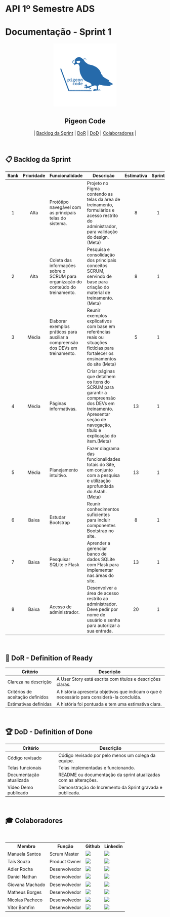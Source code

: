 # API 1º Semestre ADS

# Documentação - Sprint 1

<p align="center">
      <img src="../../img/logo-PigeonCode.png" alt="logo da equipe Pigeon Code" width="200">
      <h2 align="center"> Pigeon Code </h2>
</p>

<p align="center">
  | <a href ="#backlog-sprint"> Backlog da Sprint</a>  |   
  <a href ="#dor"> DoR</a> |
  <a href ="#dod"> DoD</a> |
  <a href ="#colaboradores"> Colaboradores</a> |
</p>
<br>

## 📋 Backlog da Sprint <a id="backlog-sprint"></a>

| Rank | Prioridade | Funcionalidade                                                                    | Descrição                                                                                                                                                           | Estimativa | Sprint | Status |
| :--: | :--------: | --------------------------------------------------------------------------------- | ------------------------------------------------------------------------------------------------------------------------------------------------------------------- | :--------: | :----: | :----: |
|  1   |    Alta    | Protótipo navegável com as principais telas do sistema.                           | Projeto no Figma contendo as telas da área de treinamento, formulários e acesso restrito do administrador, para validação do design.(Meta)                          |     8      |   1    |   ✅   |
|  2   |    Alta    | Coleta das informações sobre o SCRUM para organização do conteúdo do treinamento. | Pesquisa e consolidação dos principais conceitos SCRUM, servindo de base para criação do material de treinamento.(Meta)                                             |     8      |   1    |   ✅   |
|  3   |   Média    | Elaborar exemplos práticos para auxiliar a compreensão dos DEVs em treinamento.   | Reunir exemplos explicativos com base em referências reais ou situações fictícias para fortalecer os ensinamentos do site (Meta)                                    |     5      |   1    |   ✅   |
|  4   |   Média    | Páginas informativas.                                                             | Criar páginas que detalhem os itens do SCRUM para garantir a compreensão dos DEVs em treinamento. Apresentar seção de navegação, título e explicação do item.(Meta) |     13     |   1    |   ✅   |
|  5   |   Média    | Planejamento intuitivo.                                                           | Fazer diagrama das funcionalidades totais do Site, em conjunto com a pesquisa e utilização aprofundada do Astah.(Meta)                                              |     13     |   1    |   ✅   |
|  6   |   Baixa    | Estudar Bootstrap                                                                 | Reunir conhecimentos suficientes para incluir componentes Bootstrap no site.                                                                                        |     8      |   1    |   ✅   |
|  7   |   Baixa    | Pesquisar SQLite e Flask                                                          | Aprender a gerenciar banco de dados SQLite com Flask para implementar nas áreas do site.                                                                            |     13     |   1    |   ✅   |
|  8   |   Baixa    | Acesso de administrador.                                                          | Desenvolver a área de acesso restrito ao administrador. Deve pedir por nome de usuário e senha para autorizar a sua entrada.                                        |     20     |   1    |   ✅   |

<br>

## 📝 DoR - Definition of Ready <a id="dor"></a>

| Critério                         | Descrição                                                                                  |
| -------------------------------- | ------------------------------------------------------------------------------------------ |
| Clareza na descrição             | A User Story está escrita com títulos e descrições claras.                                 |
| Critérios de aceitação definidos | A história apresenta objetivos que indicam o que é necessário para considerá-la concluída. |
| Estimativas definidas            | A história foi pontuada e tem uma estimativa clara.                                        |

<br>

## 🏆 DoD - Definition of Done <a id="dod"></a>

| Critério                | Descrição                                                       |
| ----------------------- | --------------------------------------------------------------- |
| Código revisado         | Código revisado por pelo menos um colega da equipe.             |
| Telas funcionais        | Telas implementadas e funcionando.                              |
| Documentação atualizada | README ou documentação da sprint atualizadas com as alterações. |
| Vídeo Demo publicado    | Demonstração do Incremento da Sprint gravada e publicada.       |

<br>

## 🎓 Colaboradores <a id="colaboradores"></a>

<div align="center">
  <table>
    <tr>
      <th>Membro</th>
      <th>Função</th>
      <th>Github</th>
      <th>Linkedin</th>
    </tr>
    <tr>
      <td>Manuela Santos</td>
      <td>Scrum Master</td>
      <td><a href="https://github.com/manuoops"><img src="https://img.shields.io/badge/GitHub-100000?style=for-the-badge&logo=github&logoColor=white"></a></td>
      <td><a href="https://www.linkedin.com/in/manuela-santos-098797351/"><img src="https://img.shields.io/badge/LinkedIn-0077B5?style=for-the-badge&logo=linkedin&logoColor=white"></a></td>
    </tr>
    <tr>
      <td>Taís Souza</td>
      <td>Product Owner</td>
      <td><a href="https://github.com/tat4Souza"><img src="https://img.shields.io/badge/GitHub-100000?style=for-the-badge&logo=github&logoColor=white"></a></td>
      <td><a href="https://www.linkedin.com/in/tais-f-souza"><img src="https://img.shields.io/badge/LinkedIn-0077B5?style=for-the-badge&logo=linkedin&logoColor=white"></a></td>
    </tr>
    <tr>
      <td>Adler Rocha</td>
      <td>Desenvolvedor</td>
      <td><a href="https://github.com/AdlerR101"><img src="https://img.shields.io/badge/GitHub-100000?style=for-the-badge&logo=github&logoColor=white"></a></td>
      <td><a href="https://www.linkedin.com/in/adler-rocha-a98480216"><img src="https://img.shields.io/badge/LinkedIn-0077B5?style=for-the-badge&logo=linkedin&logoColor=white"></a></td>
    </tr>
    <tr>
      <td>Daniel Nathan</td>
      <td>Desenvolvedor</td>
      <td><a href="https://github.com/Danithan"><img src="https://img.shields.io/badge/GitHub-100000?style=for-the-badge&logo=github&logoColor=white"></a></td>
      <td><a href="https://www.linkedin.com/in/daniel-leite-28220b384/"><img src="https://img.shields.io/badge/LinkedIn-0077B5?style=for-the-badge&logo=linkedin&logoColor=white"></a></td>
    </tr>
     <tr>
      <td>Giovana Machado</td>
      <td>Desenvolvedor</td>
      <td><a href="https://github.com/giovana777"><img src="https://img.shields.io/badge/GitHub-100000?style=for-the-badge&logo=github&logoColor=white"></a></td>
      <td><a href="https://www.linkedin.com/in/giovana-machado-49b017384/"><img src="https://img.shields.io/badge/LinkedIn-0077B5?style=for-the-badge&logo=linkedin&logoColor=white"></a></td>
    </tr>
     <tr>
      <td>Matheus Borges</td>
      <td>Desenvolvedor</td>
      <td><a href="https://github.com/MGBorgess"><img src="https://img.shields.io/badge/GitHub-100000?style=for-the-badge&logo=github&logoColor=white"></a></td>
      <td><a href="https://www.linkedin.com/in/matheus-de-oliveira-b68bbb383"><img src="https://img.shields.io/badge/LinkedIn-0077B5?style=for-the-badge&logo=linkedin&logoColor=white"></a></td>
    </tr>
    <tr>
    <td>Nicolas Pacheco</td>
      <td>Desenvolvedor</td>
      <td><a href="https://github.com/Nocholas0"><img src="https://img.shields.io/badge/GitHub-100000?style=for-the-badge&logo=github&logoColor=white"></a></td>
      <td><a href="https://www.linkedin.com/in/nicolas-santos-pacheco-591216287/?utm_source=share&utm_campaign=sha…"><img src="https://img.shields.io/badge/LinkedIn-0077B5?style=for-the-badge&logo=linkedin&logoColor=white"></a></td>
    </tr>
    <tr>
      <td>Vitor Bomfim </td>
      <td>Desenvolvedor</td>
      <td><a href="https://github.com/VitorBomfim-12"><img src="https://img.shields.io/badge/GitHub-100000?style=for-the-badge&logo=github&logoColor=white"></a></td>
      <td><a href="https://www.linkedin.com/in/vitor-bomfim-122339289/"><img src="https://img.shields.io/badge/LinkedIn-0077B5?style=for-the-badge&logo=linkedin&logoColor=white"></a></td>
    </tr>
    <tr>
  </table>
</div>
